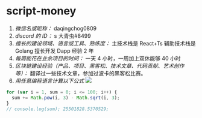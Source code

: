 # script-money

1. _微信名或昵称：_ daqingchog0809
2. _discord 的 ID：_ s 大青虫#8499
3. _擅长的建设领域、语言或工具、熟练度：_ 主技术栈是 React+Ts 辅助技术栈是 Golang 擅长开发 Dapp 经验 2 年
4. _每周能花在业余项目的时间：_ 一天 4 小时，一周加上双休能够 40 小时
5. _区块链建设经验（产品、项目、黑客松、技术文章、代码贡献、艺术创作等）：_ 翻译过一些技术文章，参加过波卡的黑客松比赛。
6. _用任意编程语言计算以下公式_
   ![](<https://latex.codecogs.com/svg.image?\sum_{n=1}^{100}\left&space;(n^{3}-\sqrt[3]{n}&space;\right&space;)>)

```js
for (var i = 1, sum = 0; i <= 100; i++) {
  sum += Math.pow(i, 3) - Math.sqrt(i, 3);
}
// console.log(sum); 25501828.5370529;
```
